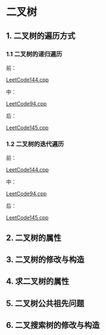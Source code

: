 # 二叉树

## 1. 二叉树的遍历方式

### 1.1 二叉树的递归遍历

前：

[LeetCode144.cpp](https://github.com/niu0217/Documents/blob/main/Algorithm/BinaryTree/LeetCode144.cpp)

中：

[LeetCode94.cpp](https://github.com/niu0217/Documents/blob/main/Algorithm/BinaryTree/LeetCode94.cpp)

后：

[LeetCode145.cpp](https://github.com/niu0217/Documents/blob/main/Algorithm/BinaryTree/LeetCode145.cpp)

### 1.2 二叉树的迭代遍历

前：

[LeetCode144.cpp](https://github.com/niu0217/Documents/blob/main/Algorithm/BinaryTree/LeetCode144.cpp)

中：

[LeetCode94.cpp](https://github.com/niu0217/Documents/blob/main/Algorithm/BinaryTree/LeetCode94.cpp)

后：

[LeetCode145.cpp](https://github.com/niu0217/Documents/blob/main/Algorithm/BinaryTree/LeetCode145.cpp)

## 2. 二叉树的属性

## 3. 二叉树的修改与构造

## 4. 求二叉树的属性

## 5. 二叉树公共祖先问题

## 6. 二叉搜索树的修改与构造